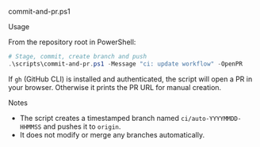 commit-and-pr.ps1

Usage

From the repository root in PowerShell:

```powershell
# Stage, commit, create branch and push
.\scripts\commit-and-pr.ps1 -Message "ci: update workflow" -OpenPR
```

If `gh` (GitHub CLI) is installed and authenticated, the script will open a PR in your browser. Otherwise it prints the PR URL for manual creation.

Notes

- The script creates a timestamped branch named `ci/auto-YYYYMMDD-HHMMSS` and pushes it to `origin`.
- It does not modify or merge any branches automatically.